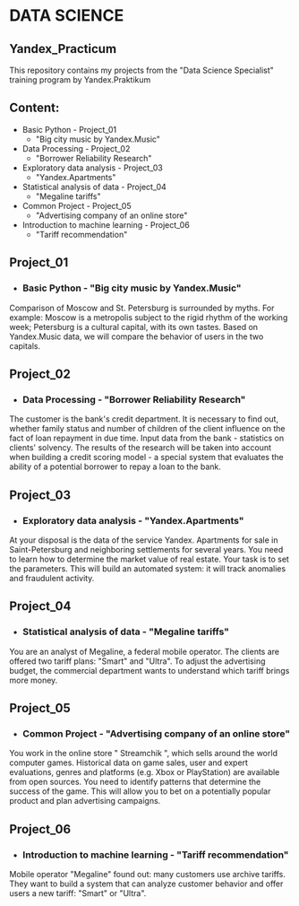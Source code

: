 # DATA SCIENCE
## Yandex_Practicum

This repository contains my projects from the "Data Science Specialist" training program by Yandex.Praktikum

## Content:
  -  Basic Python - Project_01 
     - "Big city music by Yandex.Music"
  -  Data Processing - Project_02 
     - "Borrower Reliability Research"
  - Exploratory data analysis - Project_03
     - "Yandex.Apartments"
  - Statistical analysis of data - Project_04
     - "Megaline tariffs"
  - Common Project - Project_05
     - "Advertising company of an online store"
  - Introduction to machine learning - Project_06
     - "Tariff recommendation"
  
## Project_01
  - ### Basic Python - "Big city music by Yandex.Music"
Comparison of Moscow and St. Petersburg is surrounded by myths. For example:
Moscow is a metropolis subject to the rigid rhythm of the working week;
Petersburg is a cultural capital, with its own tastes.
Based on Yandex.Music data, we will compare the behavior of users in the two capitals.
  
## Project_02
  - ### Data Processing  - "Borrower Reliability Research"
The customer is the bank's credit department. It is necessary to find out, whether family status and number of children of the client influence on the fact of loan repayment in due time. Input data from the bank - statistics on clients' solvency. The results of the research will be taken into account when building a credit scoring model - a special system that evaluates the ability of a potential borrower to repay a loan to the bank.

## Project_03
  - ### Exploratory data analysis - "Yandex.Apartments"
At your disposal is the data of the service Yandex. Apartments for sale in Saint-Petersburg and neighboring settlements for several years. You need to learn how to determine the market value of real estate. Your task is to set the parameters. This will build an automated system: it will track anomalies and fraudulent activity.

## Project_04
  - ### Statistical analysis of data - "Megaline tariffs"
You are an analyst of Megaline, a federal mobile operator. The clients are offered two tariff plans: "Smart" and "Ultra". To adjust the advertising budget, the commercial department wants to understand which tariff brings more money.

## Project_05
  - ### Common Project - "Advertising company of an online store"
You work in the online store " Streamchik ", which sells around the world computer games. Historical data on game sales, user and expert evaluations, genres and platforms (e.g. Xbox or PlayStation) are available from open sources. You need to identify patterns that determine the success of the game. This will allow you to bet on a potentially popular product and plan advertising campaigns.

## Project_06
  - ### Introduction to machine learning - "Tariff recommendation"
Mobile operator "Megaline" found out: many customers use archive tariffs. They want to build a system that can analyze customer behavior and offer users a new tariff: "Smart" or "Ultra".

